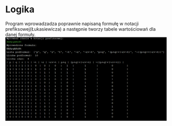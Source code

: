 # Logika
Program wprowadzadza poprawnie napisaną formułę w notacji prefiksowej(Łukasiewicza) a następnie tworzy tabele wartościowań dla danej formuły.
![alt text](https://github.com/PawelPruchniak/Logika/blob/master/example.png)
